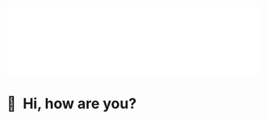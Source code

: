 ![Rectangle with word "mantagen" in center, background transitioning between pastel colours.](./banner.svg)

# 👋&nbsp;&nbsp;Hi, how are you?

